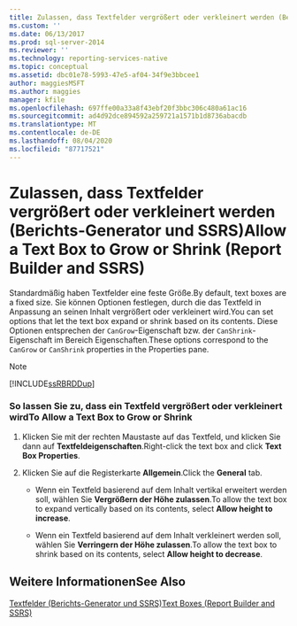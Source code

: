 ```yaml
---
title: Zulassen, dass Textfelder vergrößert oder verkleinert werden (Berichts-Generator und SSRS) | Microsoft-Dokumentation
ms.custom: ''
ms.date: 06/13/2017
ms.prod: sql-server-2014
ms.reviewer: ''
ms.technology: reporting-services-native
ms.topic: conceptual
ms.assetid: dbc01e78-5993-47e5-af04-34f9e3bbcee1
author: maggiesMSFT
ms.author: maggies
manager: kfile
ms.openlocfilehash: 697ffe00a33a8f43ebf20f3bbc306c480a61ac16
ms.sourcegitcommit: ad4d92dce894592a259721a1571b1d8736abacdb
ms.translationtype: MT
ms.contentlocale: de-DE
ms.lasthandoff: 08/04/2020
ms.locfileid: "87717521"
---
```

# <a name="allow-a-text-box-to-grow-or-shrink-report-builder-and-ssrs"></a><span data-ttu-id="1d98c-102">Zulassen, dass Textfelder vergrößert oder verkleinert werden (Berichts-Generator und SSRS)</span><span class="sxs-lookup"><span data-stu-id="1d98c-102">Allow a Text Box to Grow or Shrink (Report Builder and SSRS)</span></span>
  <span data-ttu-id="1d98c-103">Standardmäßig haben Textfelder eine feste Größe.</span><span class="sxs-lookup"><span data-stu-id="1d98c-103">By default, text boxes are a fixed size.</span></span> <span data-ttu-id="1d98c-104">Sie können Optionen festlegen, durch die das Textfeld in Anpassung an seinen Inhalt vergrößert oder verkleinert wird.</span><span class="sxs-lookup"><span data-stu-id="1d98c-104">You can set options that let the text box expand or shrink based on its contents.</span></span> <span data-ttu-id="1d98c-105">Diese Optionen entsprechen der `CanGrow`-Eigenschaft bzw. der `CanShrink`-Eigenschaft im Bereich Eigenschaften.</span><span class="sxs-lookup"><span data-stu-id="1d98c-105">These options correspond to the `CanGrow` or `CanShrink` properties in the Properties pane.</span></span>  
  
> [!NOTE]  
>  [!INCLUDE[ssRBRDDup](../../includes/ssrbrddup-md.md)]  
  
### <a name="to-allow-a-text-box-to-grow-or-shrink"></a><span data-ttu-id="1d98c-106">So lassen Sie zu, dass ein Textfeld vergrößert oder verkleinert wird</span><span class="sxs-lookup"><span data-stu-id="1d98c-106">To Allow a Text Box to Grow or Shrink</span></span>  
  
1.  <span data-ttu-id="1d98c-107">Klicken Sie mit der rechten Maustaste auf das Textfeld, und klicken Sie dann auf **Textfeldeigenschaften**.</span><span class="sxs-lookup"><span data-stu-id="1d98c-107">Right-click the text box and click **Text Box Properties**.</span></span>  
  
2.  <span data-ttu-id="1d98c-108">Klicken Sie auf die Registerkarte **Allgemein**.</span><span class="sxs-lookup"><span data-stu-id="1d98c-108">Click the **General** tab.</span></span>  
  
    -   <span data-ttu-id="1d98c-109">Wenn ein Textfeld basierend auf dem Inhalt vertikal erweitert werden soll, wählen Sie **Vergrößern der Höhe zulassen**.</span><span class="sxs-lookup"><span data-stu-id="1d98c-109">To allow the text box to expand vertically based on its contents, select **Allow height to increase**.</span></span>  
  
    -   <span data-ttu-id="1d98c-110">Wenn ein Textfeld basierend auf dem Inhalt verkleinert werden soll, wählen Sie **Verringern der Höhe zulassen**.</span><span class="sxs-lookup"><span data-stu-id="1d98c-110">To allow the text box to shrink based on its contents, select **Allow height to decrease**.</span></span>  
  
## <a name="see-also"></a><span data-ttu-id="1d98c-111">Weitere Informationen</span><span class="sxs-lookup"><span data-stu-id="1d98c-111">See Also</span></span>  
 [<span data-ttu-id="1d98c-112">Textfelder &#40;Berichts-Generator und SSRS&#41;</span><span class="sxs-lookup"><span data-stu-id="1d98c-112">Text Boxes &#40;Report Builder and SSRS&#41;</span></span>](text-boxes-report-builder-and-ssrs.md)  
  
  
